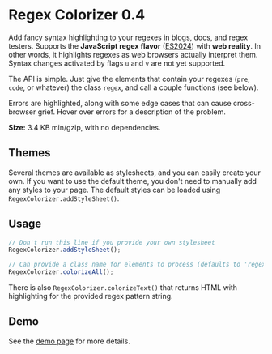 ﻿# Regex Colorizer 0.4

Add fancy syntax highlighting to your regexes in blogs, docs, and regex testers. Supports the **JavaScript regex flavor** ([ES2024](https://github.com/slevithan/awesome-regex#javascript-regex-evolution)) with **web reality**. In other words, it highlights regexes as web browsers actually interpret them. Syntax changes activated by flags `u` and `v` are not yet supported.

The API is simple. Just give the elements that contain your regexes (`pre`, `code`, or whatever) the class `regex`, and call a couple functions (see below).

Errors are highlighted, along with some edge cases that can cause cross-browser grief. Hover over errors for a description of the problem.

**Size:** 3.4 KB min/gzip, with no dependencies.

## Themes

Several themes are available as stylesheets, and you can easily create your own. If you want to use the default theme, you don't need to manually add any styles to your page. The default styles can be loaded using `RegexColorizer.addStyleSheet()`.

## Usage

```js
// Don't run this line if you provide your own stylesheet
RegexColorizer.addStyleSheet();

// Can provide a class name for elements to process (defaults to 'regex')
RegexColorizer.colorizeAll();
```

There is also `RegexColorizer.colorizeText()` that returns HTML with highlighting for the provided regex pattern string.

## Demo

See the [demo page](https://slevithan.github.io/regex-colorizer/demo/) for more details.

